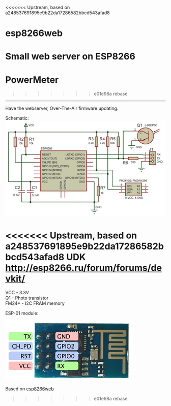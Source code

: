 <<<<<<< Upstream, based on a248537691895e9b22da17286582bbcd543afad8
# esp8266web
Small web server on ESP8266
=======
# PowerMeter
>>>>>>> e01e98a rebase
---

Have the webserver, Over-The-Air firmware updating.

Schematic: 
![SCH](https://github.com/vad7/PowerMeter/blob/master/PowerMeter.jpg)

<<<<<<< Upstream, based on a248537691895e9b22da17286582bbcd543afad8
UDK
http://esp8266.ru/forum/forums/devkit/
=======
VCC - 3.3V<br> 
Q1 - Photo transistor<br> 
FM24* - I2C FRAM memory<br> 

ESP-01 module: 

![alt tag](https://github.com/vad7/PowerMeter/blob/master/esp-01.jpg)


Based on [esp8266web](https://github.com/pvvx/esp8266web.git)
>>>>>>> e01e98a rebase
